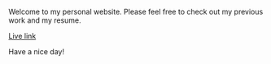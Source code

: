 Welcome to my personal website. Please feel free to check out my previous work and my resume.

[Live link][site]

[site]: hhtp://angeladobbs.us

Have a nice day!
